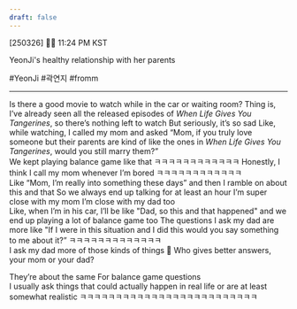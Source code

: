 ```yaml
---
draft: false
---
```

[250326] 🧸💭 11:24 PM KST

YeonJi's healthy relationship with her parents 

#YeonJi #곽연지 #fromm
___

Is there a good movie to watch while in the car or waiting room?
Thing is, I’ve already seen all the released episodes of _When Life Gives You Tangerines_, so there’s nothing left to watch
But seriously, it’s so sad
Like, while watching, I called my mom and asked
“Mom, if you truly love someone but their parents are kind of like the ones in _When Life Gives You Tangerines_, would you still marry them?”  
We kept playing balance game like that 
ㅋㅋㅋㅋㅋㅋㅋㅋㅋㅋㅋㅋ
Honestly, I think I call my mom whenever I’m bored
ㅋㅋㅋㅋㅋㅋㅋㅋㅋㅋㅋㅋ  
Like “Mom, I’m really into something these days”
and then I ramble on about this and that
So we always end up talking for at least an hour
I’m super close with my mom 
I’m close with my dad too  
Like, when I’m in his car, I’ll be like "Dad, so this and that happened"
and we end up playing a lot of balance game too
The questions I ask my dad are more like
"If I were in this situation and I did this
would you say something to me about it?”
ㅋㅋㅋㅋㅋㅋㅋㅋㅋㅋㅋㅋㅋ  
I ask my dad more of those kinds of things
🌊 Who gives better answers, your mom or your dad?

They’re about the same
For balance game questions  
I usually ask things that could actually happen in real life
or are at least somewhat realistic
ㅋㅋㅋㅋㅋㅋㅋㅋㅋㅋㅋㅋㅋㅋㅋㅋㅋㅋㅋㅋㅋㅋㅋㅋㅋ
